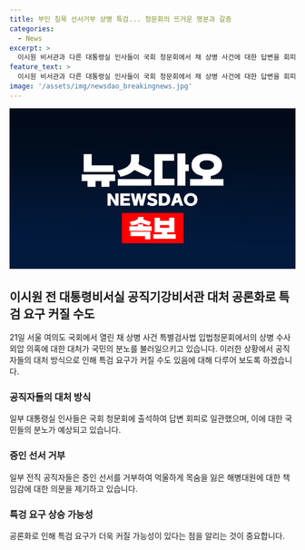 ```yaml
---
title: 부인 침묵 선서거부 상병 특검... 청문회의 뜨거운 명분과 갈증
categories:
  - News
excerpt: >
  이시원 비서관과 다른 대통령실 인사들이 국회 청문회에서 채 상병 사건에 대한 답변을 회피하며 국민 분노를 일으키고 있다. 혐의를 받는 인사들의 증인 거절 및 기억상실 등의 태도는 권력 남용으로 비난을 받고 있으며, 공수처 수사와 특검 도입이 논의되고 있다. 해병대 수사관들의 힘든 상황도 공개돼 사회적 논란이 크다. 국민들은 진실을 밝히기 위한 대책을 요구하고 있다.
feature_text: >
  이시원 비서관과 다른 대통령실 인사들이 국회 청문회에서 채 상병 사건에 대한 답변을 회피하며 국민 분노를 일으키고 있다. 혐의를 받는 인사들의 증인 거절 및 기억상실 등의 태도는 권력 남용으로 비난을 받고 있으며, 공수처 수사와 특검 도입이 논의되고 있다. 해병대 수사관들의 힘든 상황도 공개돼 사회적 논란이 크다. 국민들은 진실을 밝히기 위한 대책을 요구하고 있다.
image: '/assets/img/newsdao_breakingnews.jpg'
---
```


<p><img src="/assets/img/newsdao_breakingnews.jpg" alt="pcversion 속보" /></p>

<h2 data-ke-size="size26">이시원 전 대통령비서실 공직기강비서관 대처 공론화로 특검 요구 커질 수도</h2>

<p data-ke-size="size16">21일 서울 여의도 국회에서 열린 채 상병 사건 특별검사법 입법청문회에서의 상병 수사 외압 의혹에 대한 대처가 국민의 분노를 불러일으키고 있습니다. 이러한 상황에서 공직자들의 대처 방식으로 인해 특검 요구가 커질 수도 있음에 대해 다루어 보도록 하겠습니다.</p>

<h3><b>공직자들의 대처 방식</b></h3>

<p data-ke-size="size16">일부 대통령실 인사들은 국회 청문회에 출석하여 답변 회피로 일관했으며, 이에 대한 국민들의 분노가 예상되고 있습니다.</p>

<h3><b>증인 선서 거부</b></h3>

<p data-ke-size="size16">일부 전직 공직자들은 증인 선서를 거부하여 억울하게 목숨을 잃은 해병대원에 대한 책임감에 대한 의문을 제기하고 있습니다.</p>

<h3><b>특겅 요구 상승 가능성</b></h3>

<p data-ke-size="size16">공론화로 인해 특검 요구가 더욱 커질 가능성이 있다는 점을 알리는 것이 중요합니다.</p>

